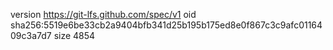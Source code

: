 version https://git-lfs.github.com/spec/v1
oid sha256:5519e6be33cb2a9404bfb341d25b195b175ed8e0f867c3c9afc0116409c3a7d7
size 4854
